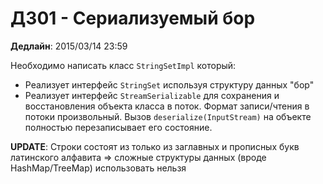 # ДЗ01 - Сериализуемый бор

**Дедлайн**: 2015/03/14 23:59

Необходимо написать класс `StringSetImpl` который:

- Реализует интерфейс `StringSet` используя структуру данных "бор"
- Реализует интерфейс `StreamSerializable` для сохранения и восстановления объекта класса в поток. Формат записи/чтения в потоки произвольный. Вызов `deserialize(InputStream)` на объекте полностью перезаписывает его состояние.

**UPDATE**: Строки состоят из только из заглавных и прописных букв латинского алфавита => сложные структуры данных (вроде HashMap/TreeMap) использовать нельзя
